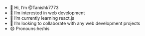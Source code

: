 - 👋 Hi, I’m @Tanishk7773
- 👀 I’m interested in web development
- 🌱 I’m currently learning react.js
- 💞️ I’m looking to collaborate with any web development projects 
- 😄 Pronouns:he/his


<!---
Tanishk7773/Tanishk7773 is a ✨ special ✨ repository because its `README.md` (this file) appears on your GitHub profile.
You can click the Preview link to take a look at your changes.
--->
